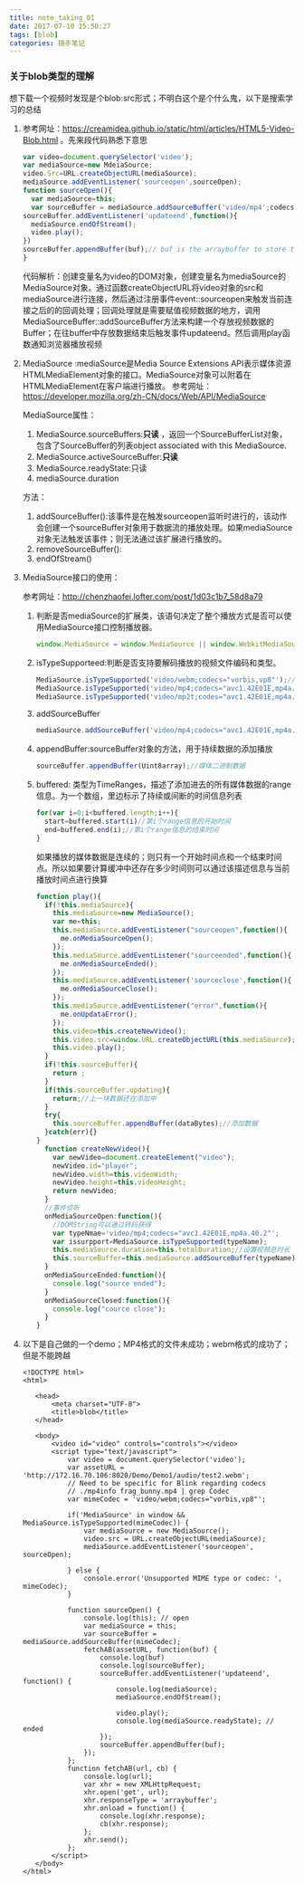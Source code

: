 ```yaml
---
title: note_taking_01
date: 2017-07-10 15:50:27
tags: [blob]
categories: 随手笔记
---
```


### 关于blob类型的理解

想下载一个视频时发现是个blob:src形式；不明白这个是个什么鬼，以下是搜索学习的总结

1.   参考网址：https://creamidea.github.io/static/html/articles/HTML5-Video-Blob.html  。先来段代码熟悉下意思

     ~~~javascript
     var video=document.querySelector('video');
     var mediaSource=new MdeiaSource;
     video.Src=URL.createObjectURL(mediaSource);
     mediaSource.addEventListener('sourceopen',sourceOpen);
     function sourceOpen(){
       var mediaSource=this;
       var sourceBuffer = mediaSource.addSourceBuffer('video/mp4';codecs="avc1.42E01E,mp4a.40.2");
     sourceBuffer.addEventListener('updateend',function(){
       mediaSource.endOfStream();
       video.play();
     })
     sourceBuffer.appendBuffer(buf);// buf is the arraybuffer to store the video data
     }
     ~~~

     代码解析：创建变量名为video的DOM对象，创建变量名为mediaSource的MediaSource对象。通过函数createObjectURL将video对象的src和mediaSource进行连接，然后通过注册事件event::sourceopen来触发当前连接之后的的回调处理；回调处理就是需要赋值视频数据的地方，调用MediaSourceBuffer::addSourceBuffer方法来构建一个存放视频数据的Buffer；在往buffer中存放数据结束后触发事件updateend。然后调用play函数通知浏览器播放视频

2.   MediaSource :mediaSource是Media Source Extensions API表示媒体资源HTMLMediaElement对象的接口。MediaSource对象可以附着在HTMLMediaElement在客户端进行播放。
     参考网址：https://developer.mozilla.org/zh-CN/docs/Web/API/MediaSource

     MediaSource属性：

     1.   MediaSource.sourceBuffers:**只读** ，返回一个SourceBufferList对象，包含了SourceBuffer的列表object associated with this MediaSource.
     2.   MediaSource.activeSourceBuffer:**只读** 
     3.   MediaSource.readyState:只读
     4.   mediaSource.duration

     方法：

     1.   addSourceBuffer():该事件是在触发sourceopen监听时进行的，该动作会创建一个sourceBuffer对象用于数据流的播放处理。如果mediaSource对象无法触发该事件；则无法通过该扩展进行播放的。
     2.   removeSourceBuffer():
     3.   endOfStream()

3.   MediaSource接口的使用：

     参考网址：http://chenzhaofei.lofter.com/post/1d03c1b7_58d8a79

     1.   判断是否mediaSource的扩展类，该语句决定了整个播放方式是否可以使用MediaSource接口控制播放器。

          ~~~javascript
          window.MediaSource = window.MediaSource || window.WebkitMediaSource;
          ~~~

     2.   isTypeSupporteed:判断是否支持要解码播放的视频文件编码和类型。

          ~~~javascript
          MediaSource.isTypeSupported('video/webm;codecs="vorbis,vp8"');//是否支持webm
          MediaSource.isTypeSupported('video/mp4;codecs="avc1.42E01E,mp4a.40.2"')//是否支持MP4
          MediaSource.isTypeSupported('video/mp2t;codes="avc1.42E01E,mp4a.40.2"')//是否支持ts
          ~~~

     3.   addSourceBuffer

          ~~~javascript
          mediaSource.addSourceBuffer('video/mp4;codecs="avc1.42E01E,mp4a.40.2"')
          ~~~

     4.   appendBuffer:sourceBuffer对象的方法，用于持续数据的添加播放

          ~~~javascript
          sourceBuffer.appendBuffer(Uint8array);//媒体二进制数据
          ~~~

     5.   buffered: 类型为TimeRanges，描述了添加进去的所有媒体数据的range信息。为一个数组，里边标示了持续或间断的时间信息列表

          ~~~javascript
          for(var i=0;i<buffered.length;i++){
            start=buffered.start(i)//第i个range信息的开始时间
            end=buffered.end(i);//第i个range信息的结束时间
          }
          ~~~

          如果播放的媒体数据是连续的；则只有一个开始时间点和一个结束时间点。所以如果要计算缓冲中还存在多少时间则可以通过该描述信息与当前播放时间点进行换算

          ~~~javascript
          function play(){
            if(!this.mediaSource){
              this.mediaSource=new MediaSource();
              var me=this;
              this.mediaSource.addEventListener("sourceopen",function(){
                me.onMediaSourceOpen();
              });
              this.mediaSource.addEventListener("sourceended",function(){
                me.onMediaSourceEnded();
              });
              this.mediaSource.addEventListener('sourceclose',function(){
                me.onMediaSourceClose();
              });
              this.mediaSource.addEventListener("error",function(){
                me.onUpdataError();
              });
              this.video=this.createNewVideo();
              this.video.src=window.URL.createObjectURL(this.mediaSource);
              this.video.play();
            }
            if(!this.sourceBuffer){
              return ;
            }
            if(this.sourceBuffer.updating){
              return;//上一块数据还在添加中
            }
            try{
              this.sourceBuffer.appendBuffer(dataBytes);//添加数据
            }catch(err){}
          }
            function createNewVideo(){
              var newVideo=document.createElement("video");
              newVideo.id="player";
              newVideo.width=this.videoWidth;
              newVideo.height=this.videoHeight;
              return newVideo;
            }
            //事件侦听
            onMediaSourceOpen:function(){
              //DOMString可以通过转码获得
              var typeNmae='video/mp4;codecs="avc1.42E01E,mp4a.40.2"';
              var issurpport=MediaSource.isTypeSupported(typeName);
              this.mediaSource.duration=this.totalDuration;//设置视频总时长
              this.sourceBuffer=this.mediaSource.addSourceBuffer(typeName);
            }
            onMediaSourceEnded:function(){
              console.log("source ended");
            }
            onMediaSourceClosed:function(){
              console.log("cource close");
            }
          }
          ~~~

4.   以下是自己做的一个demo；MP4格式的文件未成功；webm格式的成功了；但是不能跨越

     ~~~
     <!DOCTYPE html>
     <html>

     	<head>
     		<meta charset="UTF-8">
     		<title>blob</title>
     	</head>

     	<body>
     		<video id="video" controls="controls"></video>
     		<script type="text/javascript">
     			var video = document.querySelector('video');
     			var assetURL = 'http://172.16.70.106:8020/Demo/Demo1/audio/test2.webm';
     			// Need to be specific for Blink regarding codecs
     			// ./mp4info frag_bunny.mp4 | grep Codec
     			var mimeCodec = 'video/webm;codecs="vorbis,vp8"';

     			if('MediaSource' in window && MediaSource.isTypeSupported(mimeCodec)) {
     				var mediaSource = new MediaSource();
     				video.src = URL.createObjectURL(mediaSource);
     				mediaSource.addEventListener('sourceopen', sourceOpen);
     				
     			} else {
     				console.error('Unsupported MIME type or codec: ', mimeCodec);
     			}

     			function sourceOpen() {
     				console.log(this); // open
     				var mediaSource = this;
     				var sourceBuffer = mediaSource.addSourceBuffer(mimeCodec);
     				fetchAB(assetURL, function(buf) {
     					console.log(buf)
     					console.log(sourceBuffer);
     					sourceBuffer.addEventListener('updateend', function() {
     						console.log(mediaSource);
     						mediaSource.endOfStream();
     						
     						video.play();
     						console.log(mediaSource.readyState); // ended
     					});
     					sourceBuffer.appendBuffer(buf);
     				});
     			};
     			function fetchAB(url, cb) {
     				console.log(url);
     				var xhr = new XMLHttpRequest;
     				xhr.open('get', url);
     				xhr.responseType = 'arraybuffer';
     				xhr.onload = function() {
     					console.log(xhr.response);
     					cb(xhr.response);
     				};
     				xhr.send();
     			};
     		</script>
     	</body>
     </html>
     ~~~
